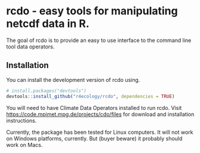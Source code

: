 # rcdo - easy tools for manipulating netcdf data in R.

The goal of rcdo is to provide an easy to use interface to the command line tool data operators.

## Installation

You can install the development version of rcdo using.

``` r
# install.packages("devtools")
devtools::install_github("r4ecology/rcdo", dependencies = TRUE)
```

You will need to have Climate Data Operators installed to run rcdo. Visit https://code.mpimet.mpg.de/projects/cdo/files for download and installation instructions.

Currently, the package has been tested for Linux computers. It will not work on Windows platforms, currently. But (buyer beware) it probably should work on Macs.
